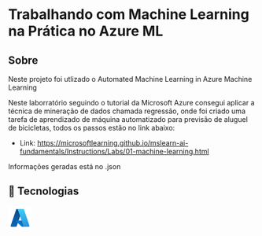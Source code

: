 <h1>Trabalhando com Machine Learning na Prática no Azure ML</h1>

<h2>Sobre</h2>

<p> Neste projeto foi utlizado o Automated Machine Learning in Azure Machine Learning</p>

<p> Neste laborratório seguindo o tutorial da Microsoft Azure consegui aplicar a técnica de mineração de dados chamada regressão, onde foi criado uma tarefa 
  de aprendizado de máquina automatizado para previsão de aluguel de bicicletas, todos os passos estão no link abaixo:

- Link: https://microsoftlearning.github.io/mslearn-ai-fundamentals/Instructions/Labs/01-machine-learning.html</p>

<p>Informações geradas está no .json</p>

## 🚀 Tecnologias

<div>
  <img src="icons8-azure-48.png">
</div>
